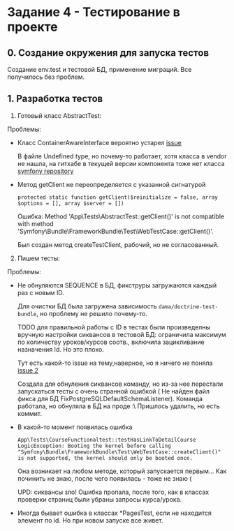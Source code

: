 # Задание 4 - Тестирование в проекте

## 0. Создание окружения для запуска тестов

Создание env.test и тестовой БД, применение миграций. Все получилось без проблем.


## 1. Разработка тестов
1. Готовый класс AbstractTest:

Проблемы:
- Класс ContainerAwareInterface вероятно устарел
    [issue](https://github.com/symfony/symfony-docs/issues/18440)

    В файле Undefined type, но почему-то работает, хотя класса в vendor не нашла, на гитхабе в текущей версии компонента тоже нет класса
    [symfony repository](https://github.com/symfony/symfony/tree/7.0/src/Symfony/Component/DependencyInjection)

- Метод getClient не переопределяется с указанной сигнатурой
    ```
    protected static function getClient($reinitialize = false, array $options = [], array $server = [])
    ```
    Ошибка: Method 'App\Tests\AbstractTest::getClient()' is not compatible with method 'Symfony\Bundle\FrameworkBundle\Test\WebTestCase::getClient()'.

    Был создан метод createTestClient, рабочий, но не согласованный.

2. Пишем тесты:

Проблемы: 
- Не обнуляются SEQUENCE в БД, фикструры загружаются каждый раз с новым ID.

    Для очистки БД была загружена зависимость `dama/doctrine-test-bundle`, но проблему не решило почему-то.

    TODO для правильной работы с ID в тестах были произведелны вручную настройки сиквансов в тестовой БД: ограничила максимум по количеству уроков/курсов соотв., включила зацикливание назначения Id. Но это плохо.

    Тут есть какой-то issue на тему,наверное, но я ничего не поняла
    [issue 2](https://github.com/doctrine/orm/issues/8893)

    Создала для обнуления сиквансов команду, но из-за нее перестали запускаться тесты с очень странной ошибкой ( Не найден файл фикса для БД FixPostgreSQLDefaultSchemaListener). Команда работала, но обнуляла в БД на проде :\ Пришлось удалить, но есть коммит. 

- В какой-то момент появилась ошибка
    ```
    App\Tests\CourseFunctionaltest::testHasLinkToDetailCourse
    LogicException: Booting the kernel before calling "Symfony\Bundle\FrameworkBundle\Test\WebTestCase::createClient()" is not supported, the kernel should only be booted once.
    ```

    Она возникает на любом методе, который запускается первым... Как починить не знаю, после чего появилась - тоже не знаю (

    UPD: сиквансы зло! Ошибка пропала, после того, как в классах проверки страниц были убраны запросы курса/урока.
- Иногда бывает ошибка в классах *PagesTest, если не находится элемент по id. Но при новом запуске все живет.

